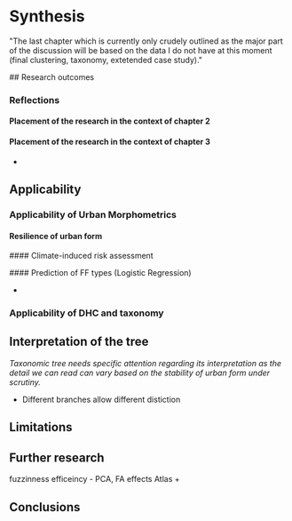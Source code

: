 # Synthesis

"The last chapter which is currently only crudely outlined as the major part of the discussion will be based on the data I do not have at this moment (final clustering, taxonomy, extetended case study)."

## Research outcomes

### Reflections

#### Placement of the research in the context of chapter 2

#### Placement of the research in the context of chapter 3
+

## Applicability

### Applicability of Urban Morphometrics

#### Resilience of urban form

#### Climate-induced risk assessment

#### Prediction of FF types (Logistic Regression)

+

### Applicability of DHC and taxonomy

## Interpretation of the tree
*Taxonomic tree needs specific attention regarding its interpretation as the detail we can read can vary based on the stability of urban form under scrutiny.*

- Different branches allow different distiction

## Limitations

## Further research

fuzzinness
efficeincy - PCA, FA effects
Atlas
+

## Conclusions
